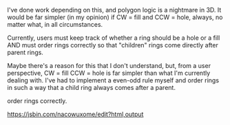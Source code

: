 I've done work depending on this, and polygon logic is a nightmare in 3D.  It would be far simpler (in my opinion) if CW = fill and CCW = hole, always, no matter what, in all circumstances.

Currently, users must keep track of whether a ring should be a hole or a fill AND must order rings correctly so that "children" rings  come directly after parent rings.

Maybe there's a reason for this that I don't understand, but, from a user perspective, CW = fill CCW = hole is far simpler than what I'm currently dealing with.  I've had to implement a even-odd rule myself and order rings in such a way that a child ring always comes after a parent.

order rings correctly.

https://jsbin.com/nacowuxome/edit?html,output